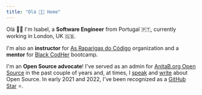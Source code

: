 ```yaml
---
title: "Olá 👋🏾 Home"
--- 
```


Olá 👋🏾 I'm Isabel, a **Software Engineer** from Portugal 🇵🇹, currently working in London, UK 🇬🇧.

I'm also an **instructor** for [As Raparigas do Código](https://raparigasdocodigo.pt/) organization and a **mentor** for [Black CodHer](https://blackcodher.com/) bootcamp.

I'm an **Open Source advocate**! I've served as an admin for [AnitaB.org Open Source](https://github.com/anitab-org) in the past couple of years and, at times, I [speak](/talks) and [write](/posts) about Open Source. In early 2021 and 2022, I've been recognized as a [GitHub Star](https://stars.github.com/profiles/isabelcosta) ⭐.

